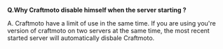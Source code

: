 **Q.Why Craftmoto disable himself when the server starting ?**
    
A.    Craftmoto have a limit of use in the same time. If you are using you're version of craftmoto on two servers at the same time, the most recent started server will automatically disbale Craftmoto.

